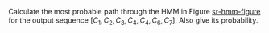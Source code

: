 

Calculate the most probable path through the HMM in
Figure <a class="insideBookFigRef" target="_blank" href="https://simoncarrignon.github.io/aima-exercises/figures/sr-hmm-figure.png">sr-hmm-figure</a> for the output sequence
$[C_1,C_2,C_3,C_4,C_4,C_6,C_7]$. Also give its probability.
